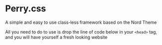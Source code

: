 # Perry.css
A simple and easy to use class-less framework based on the Nord Theme

All you need to do to use is drop the line of code below in your `<head>` tag, and you will have yourself a fresh looking website
